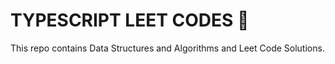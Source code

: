 # TYPESCRIPT LEET CODES 🚀

This repo contains Data Structures and Algorithms and Leet Code Solutions.
